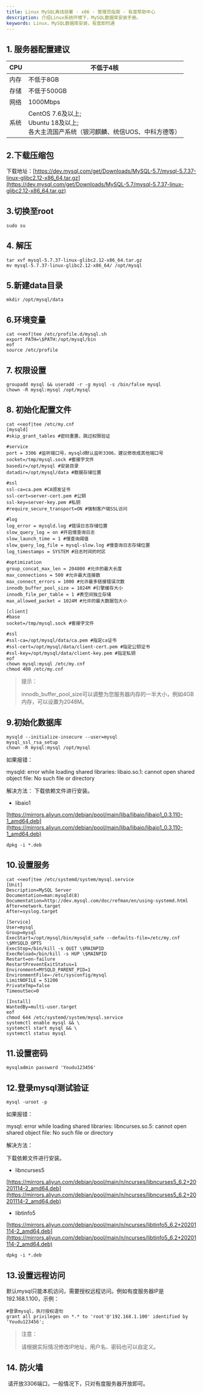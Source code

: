 ```yaml
---
title: Linux MySQL离线部署 - x86 - 管理员指南 - 有度帮助中心
description: 介绍Linux系统环境下，MySQL数据库安装手册。
keywords: Linux，MySQL数据库安装，有度即时通
---
```


## 1. 服务器配置建议

| CPU  | 不低于4核                                                    |
| ---- | ------------------------------------------------------------ |
| 内存 | 不低于8GB                                                    |
| 存储 | 不低于500GB                                                  |
| 网络 | 1000Mbps                                                     |
| 系统 | CentOS 7.6及以上;<br>Ubuntu 18及以上;<br>各大主流国产系统（银河麒麟、统信UOS、中科方德等）<br> |

## 2.下载压缩包

下载地址：[https://dev.mysql.com/get/Downloads/MySQL-5.7/mysql-5.7.37-linux-glibc2.12-x86_64.tar.gz](https://dev.mysql.com/get/Downloads/MySQL-5.7/mysql-5.7.37-linux-glibc2.12-x86_64.tar.gz)

## 3.切换至root

```
sudo su
```

## 4. 解压

```
tar xvf mysql-5.7.37-linux-glibc2.12-x86_64.tar.gz
mv mysql-5.7.37-linux-glibc2.12-x86_64/ /opt/mysql
```

## 5.新建data目录

```
mkdir /opt/mysql/data
```

## 6.环境变量

```
cat <<eof|tee /etc/profile.d/mysql.sh
export PATH=\$PATH:/opt/mysql/bin
eof
source /etc/profile
```

## 7. 权限设置

```
groupadd mysql && useradd -r -g mysql -s /bin/false mysql
chown -R mysql:mysql /opt/mysql
```

## 8. 初始化配置文件

```
cat <<eof|tee /etc/my.cnf
[mysqld]
#skip_grant_tables #密码重置，跳过权限验证

#service
port = 3306 #监听端口号，mysqld默认监听3306，建议修改成其他端口号
socket=/tmp/mysql.sock #套接字文件
basedir=/opt/mysql #安装目录
datadir=/opt/mysql/data #数据存储位置

#ssl
ssl-ca=ca.pem #CA颁发证书
ssl-cert=server-cert.pem #公钥
ssl-key=server-key.pem #私钥
#require_secure_transport=ON #强制客户端SSL访问

#log
log_error = mysqld.log #错误日志存储位置
slow_query_log = on #开启慢查询日志
slow_launch_time = 1 #慢查询阈值
slow_query_log_file = mysql-slow.log #慢查询日志存储位置
log_timestamps = SYSTEM #日志时间的时区

#optimization
group_concat_max_len = 204800 #允许的最大长度
max_connections = 500 #允许最大连接数
max_connect_errors = 1000 #允许最多链接错误次数
innodb_buffer_pool_size = 1024M #引擎缓存大小
innodb_file_per_table = 1 #表空间独立存储
max_allowed_packet = 1024M #允许的最大数据包大小

[client]
#base
socket=/tmp/mysql.sock #套接字文件

#ssl
#ssl-ca=/opt/mysql/data/ca.pem #指定ca证书
#ssl-cert=/opt/mysql/data/client-cert.pem #指定公钥证书
#ssl-key=/opt/mysql/data/client-key.pem #指定私钥
eof
chown mysql:mysql /etc/my.cnf
chmod 400 /etc/my.cnf
```

>提示：
>
>innodb_buffer_pool_size可以调整为您服务器内存的一半大小，例如4GB内存，可以设置为2048M。

## 9.初始化数据库

```
mysqld --initialize-insecure --user=mysql
mysql_ssl_rsa_setup
chown -R mysql:mysql /opt/mysql
```

如果报错：

mysqld: error while loading shared libraries: libaio.so.1: cannot open shared object file: No such file or directory

解决方法：
下载依赖文件进行安装。

- libaio1

[https://mirrors.aliyun.com/debian/pool/main/liba/libaio/libaio1_0.3.110-1_amd64.deb](https://mirrors.aliyun.com/debian/pool/main/liba/libaio/libaio1_0.3.110-1_amd64.deb)

```
dpkg -i *.deb
```

## 10.设置服务

```
cat <<eof|tee /etc/systemd/system/mysql.service
[Unit]
Description=MySQL Server
Documentation=man:mysqld(8)
Documentation=http://dev.mysql.com/doc/refman/en/using-systemd.html
After=network.target
After=syslog.target

[Service]
User=mysql
Group=mysql
ExecStart=/opt/mysql/bin/mysqld_safe --defaults-file=/etc/my.cnf \$MYSQLD_OPTS
ExecStop=/bin/kill -s QUIT \$MAINPID
ExecReload=/bin/kill -s HUP \$MAINPID
Restart=on-failure
RestartPreventExitStatus=1
Environment=MYSQLD_PARENT_PID=1
EnvironmentFile=-/etc/sysconfig/mysql
LimitNOFILE = 51200
PrivateTmp=false
TimeoutSec=0

[Install]
WantedBy=multi-user.target
eof
chmod 644 /etc/systemd/system/mysql.service
systemctl enable mysql && \
systemctl start mysql && \
systemctl status mysql
```

## 11.设置密码

```
mysqladmin password 'Youdu123456'
```

## 12.登录mysql测试验证

```
mysql -uroot -p
```

如果报错：

mysql: error while loading shared libraries: libncurses.so.5: cannot open shared object file: No such file or directory

解决方法：

下载依赖文件进行安装。

- libncurses5

[https://mirrors.aliyun.com/debian/pool/main/n/ncurses/libncurses5_6.2+20201114-2_amd64.deb](https://mirrors.aliyun.com/debian/pool/main/n/ncurses/libncurses5_6.2+20201114-2_amd64.deb)

- libtinfo5

[https://mirrors.aliyun.com/debian/pool/main/n/ncurses/libtinfo5_6.2+20201114-2_amd64.deb](https://mirrors.aliyun.com/debian/pool/main/n/ncurses/libtinfo5_6.2+20201114-2_amd64.deb)

```
dpkg -i *.deb
```

## 13.设置远程访问

​		默认mysql只能本机访问，需要授权远程访问。例如有度服务器IP是192.168.1.100，示例：

```
#登录mysql，执行授权语句
grant all privileges on *.* to 'root'@'192.168.1.100' identified by 'Youdu123456';
```

> 注意：
>
> 请根据实际情况修改IP地址，用户名、密码也可以自定义。

## 14. 防火墙

​		请开放3306端口，一般情况下，只对有度服务器开放即可。

